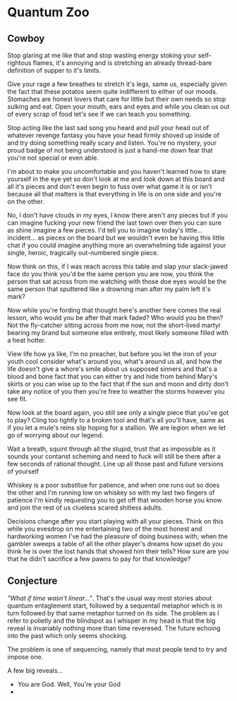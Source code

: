 # Quantum Zoo

## Cowboy

Stop glaring at me like that and stop wasting energy stoking your self-rightous flames, it's annoying and is stretching an already thread-bare definition of supper to it's limits. 

Give your rage a few breathes to stretch it's legs, same us, especially given the fact that these potatos seem quite indifferent to either of our moods. Stomaches are honest lovers that care for little but their own needs so stop sulking and eat. Open your mouth, ears and eyes and while you clean us out of every scrap of food let's see if we can teach you something.

Stop acting like the last sad song you heard and pull your head out of whatever revenge fantasy you have your head firmly shoved up inside of and try doing something really scary and listen. You're no mystery, your proud badge of not being understood is just a hand-me down fear that you're not special or even able.

I'm about to make you uncomfortable and you haven't learned how to stare yourself in the eye yet so don't look at me and look down at this board and all it's pieces and don't even begin to fuss over what game it is or isn't because all that matters is that everything in life is on one side and you're on the other. 

No, I don't have clouds in my eyes, I know there aren't any pieces but if you can imagine fucking your new friend the last town over then you can sure as shine imagine a few pieces. I'd tell you to imagine today's little... incident... as pieces on the board but we wouldn't even be having this little chat if you could imagine anything more an overwhelming tide against your single, heroic, tragically out-numbered single piece.

Now think on this, if I was reach across this table and slap your slack-jawed face do you think you'd be the same person you are now, you think the person that sat across from me watching with those doe eyes would be the same person that sputtered like a drowning man after my palm left it's mark?

Now while you're fording that thought here's another here comes the real lesson, who would you be after that mark faded? Who would you be then? Not the fly-catcher sitting across from me now, not the short-lived martyr bearing my brand but someone else entirely, most likely someone filled with a heat hotter.

View life how ya like, I'm no preacher, but before you let the iron of your youth cool consider what's around you, what's around us all, and how the life doesn't give a whore's smile about us supposed sinners and that's a blood and bone fact that you can either try and hide from behind Mary's skirts or you can wise up to the fact that if the sun and moon and dirty don't take any notice of you then you're free to weather the storms however you see fit.

Now look at the board again, you still see only a single piece that you've got to play? Cling too tightly to a broken tool and that's all you'll have, same as if you let a mule's reins slip hoping for a stallion. We are legion when we let go of worrying about our legend.

Wait a breath, squint through all the stupid, trust that as impossible as it sounds your contanst scheming and need to fuck will still be there after a few seconds of rational thought. Line up all those past and future versions of yourself 

Whiskey is a poor substitue for patience, and when one runs out so does the other and I'm running low on whiskey so with my last two fingers of patience I'm kindly requesting you to get off that wooden horse you know and join the rest of us clueless scared shitless adults.

Decisions change after you start playing with all your pieces. Think on this while you evesdrop on me entertaining two of the most honest and hardworking women I've had the pleasure of doing business with; when the gambler sweeps a table of all the other player's dreams how upset do you think he is over the lost hands that showed him their tells? How sure are you that he didn't sacrifice a few pawns to pay for that knowledge?

## Conjecture

_"What if time wasn't linear..."_. That's the usual way most stories about quantum entaglement start, followed by a sequentail metaphor which is in turn followed by that same metaphor turned on its side. The problem as I refer to polietly and the blindspot as I whisper in my head is that the big reveal is invariably nothing more than time reveresed. The future echoing into the past which only seems shocking.

The problem is one of sequencing, namely that most people tend to try and impose one.

A few big reveals...

* You are God. Well, You're your God
* 